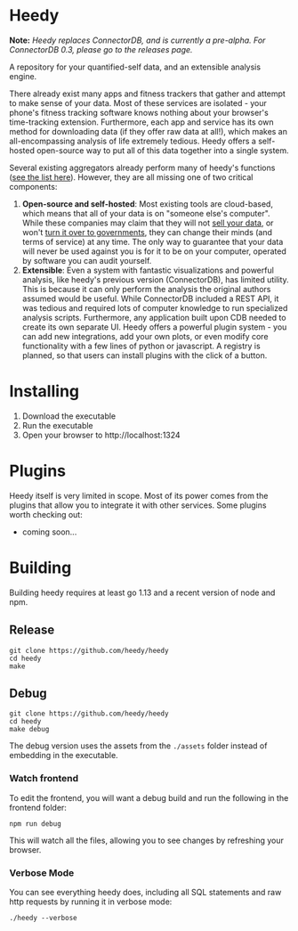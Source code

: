 # Heedy

**Note:** *Heedy replaces ConnectorDB, and is currently a pre-alpha. For ConnectorDB 0.3, please go to the releases page.* 

A repository for your quantified-self data, and an extensible analysis engine.

There already exist many apps and fitness trackers that gather and attempt to make sense of your data. Most of these services are isolated - your phone's fitness tracking software knows nothing about your browser's time-tracking extension. Furthermore, each app and service has its own method for downloading data (if they offer raw data at all!), which makes an all-encompassing analysis of life extremely tedious. Heedy offers a self-hosted open-source way to put all of this data together into a single system.

Several existing aggregators already perform many of heedy's functions ([see the list here](https://github.com/woop/awesome-quantified-self#aggregators--dashboards)). However, they are all missing one of two critical components:

1) **Open-source and self-hosted**: Most existing tools are cloud-based, which means that all of your data is on "someone else's computer". While these companies may claim that they will not [sell your data](https://arstechnica.com/information-technology/2017/03/how-isps-can-sell-your-web-history-and-how-to-stop-them/), or won't [turn it over to governments](https://en.wikipedia.org/wiki/Lavabit), they can change their minds (and terms of service) at any time. The only way to guarantee that your data will never be used against you is for it to be on your computer, operated by software you can audit yourself.
2) **Extensible**: Even a system with fantastic visualizations and powerful analysis, like heedy's previous version (ConnectorDB), has limited utility. This is because it can only perform the analysis the original authors assumed would be useful. While ConnectorDB included a REST API, it was tedious and required lots of computer knowledge to run specialized analysis scripts. Furthermore, any application built upon CDB needed to create its own separate UI. Heedy offers a powerful plugin system - you can add new integrations, add your own plots, or even modify core functionality with a few lines of python or javascript. A registry is planned, so that users can install plugins with the click of a button.

# Installing

1) Download the executable
2) Run the executable
3) Open your browser to http://localhost:1324


# Plugins

Heedy itself is very limited in scope. Most of its power comes from the plugins that allow you to integrate it with other services. Some plugins worth checking out:

- coming soon...

# Building

Building heedy requires at least go 1.13 and a recent version of node and npm.

## Release

```
git clone https://github.com/heedy/heedy
cd heedy
make
```

## Debug

```
git clone https://github.com/heedy/heedy
cd heedy
make debug
```

The debug version uses the assets from the `./assets` folder instead of embedding in the executable.

### Watch frontend

To edit the frontend, you will want a debug build and run the following in the frontend folder:
```
npm run debug
```

This will watch all the files, allowing you to see changes by refreshing your browser.

### Verbose Mode

You can see everything heedy does, including all SQL statements and raw http requests by running it in verbose mode:
```
./heedy --verbose
```